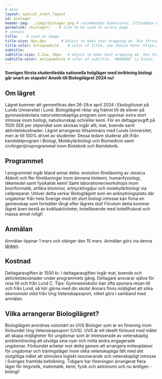 ```yaml
---
# meta
layout: special_event_layout
id: biolager
header-img: ../imgs/biolager.png # recommended dimensions: 2732x668px but other aspect ratios should also be fine.
permalink: /biolager/    # link to be used to access page
# content
title:    # used on image
title-size: 0px,0px       # Adjust to make text wrapping ok. Run through min(), e.g.: min(7vw,30px)
title-color: antiquewhite    # color of title, see choice here: https://developer.mozilla.org/en-US/docs/Web/CSS/named-color 
subtitle: 
subtitle-size: 2.2vw, 26px   # Adjust to make text wrapping ok. Run through min(), e.g.: min(7vw,30px)
subtitle-color: antiquewhite # color of subtitle. '#000000' is black, '#ffffff' is white (hex also work)
---
```

**Sveriges första studentledda nationella helgläger med inriktning biologi går snart av stapeln! Ansök till Biologilägret 2024 nu!**

## Om lägret
Lägret kommer att genomföras den 26-28:e april 2024 i Ekologihuset på Lunds Universitet i Lund. Biologilägret riktar sig främst till de elever på gymnasieskolans naturvetenskapliga program som uppvisar extra stort intresse inom biologi, naturkunskap och/eller kemi. För en deltagaravgift på 1500 SEK per stipendiat som skickas ingår allt; mat, boende samt aktivitetskostnader. Lägret arrangeras tillsammans med Lunds Universitet, men är till 100% drivet av studenter.  Dessa ledare studerar allt ifrån kandidatprogram i Biologi, Molekylärbiologi och Biomedicin samt civilingenjörsprogrammet inom Bioteknik och Kemiteknik.

## Programmet
I programmet ingår bland annat detta: evolution föreläsning av Jessica Abbott och fler föreläsningar inom ämnena biokemi, humanfysiologi, läkemedel samt fysikalisk kemi! Samt laborationer/workshops inom bioinformatik, artlära blommor, artnycklingdjur och molekylärbiologi via cellpreparat. Utöver detta verkar Biologilägret som en anknytningsplats där ungdomar från hela Sverige med ett stort biologi intresse kan finna en gemenskap som fortsätter långt efter lägrets slut! 
Förutom detta kommer lägret även bestå av kvällsaktiviteter, hotellboende med hotellfrukost och massa annat roligt!

## Anmälan
Anmälan öppnar 1 mars och stänger den 15 mars. Anmälan görs via denna [länken](https://forms.gle/GbdXH48mXVgT87Vr6). 

## Kostnad
Deltagaravgiften är 1500 kr. I deltagaravgiften ingår mat, boende och aktivitetskostnader under programmets gång. Deltagare ansvarar själva för resa till och från Lund C.
Tips: Gymnasieskolor kan ofta sponsra resan till och från Lund, så hör gärna med din skola! Annars finns möjlighet att söka ekonomiskt stöd från Ung Vetenskapssport, vilket görs i samband med anmälan.

## Vilka arrangerar Biologilägret?
Biologilägret anordnas volontärt av UVS Biologer som är en förening inom förbundet Ung Vetenskapssport (UVS). UVS är ett ideellt förbund med målet att skapa möjligheter för ungdomar som är intresserade av vetenskaplig problemlösning att utvidga sina vyer och möta andra engagerade ungdomar. Förbundet arbetar mot detta genom att arrangera mötesplatser för ungdomar och träningsläger inom olika vetenskapliga fält med det slutgiltiga målet att stimulera logiskt resonerande och vetenskapligt intresse i Sveriges framtida befolkning. Tidigare har föreningen arrangerat flera läger för lingvistik, matematik, kemi, fysik och astronomi och nu äntligen - biologi! 
